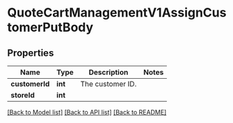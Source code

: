 # QuoteCartManagementV1AssignCustomerPutBody

## Properties
Name | Type | Description | Notes
------------ | ------------- | ------------- | -------------
**customerId** | **int** | The customer ID. | 
**storeId** | **int** |  | 

[[Back to Model list]](../README.md#documentation-for-models) [[Back to API list]](../README.md#documentation-for-api-endpoints) [[Back to README]](../README.md)


